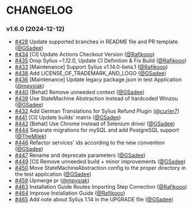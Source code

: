 # CHANGELOG

### v1.6.0 (2024-12-12)

- [#428](https://github.com/Sylius/RefundPlugin/issues/428) Update supported branches in README file and PR template ([@GSadee](https://github.com/GSadee))
- [#434](https://github.com/Sylius/RefundPlugin/issues/434) [CI] Update Actions Checkout Version ([@Rafikooo](https://github.com/Rafikooo))
- [#435](https://github.com/Sylius/RefundPlugin/issues/435) Drop Sylius ~1.12.0, Update CI Definition & Fix Build ([@Rafikooo](https://github.com/Rafikooo))
- [#433](https://github.com/Sylius/RefundPlugin/issues/433) [Maintenance] Support Sylius v1.14.0-beta.1 ([@Rafikooo](https://github.com/Rafikooo))
- [#438](https://github.com/Sylius/RefundPlugin/issues/438) Add LICENSE_OF_TRADEMARK_AND_LOGO ([@GSadee](https://github.com/GSadee))
- [#436](https://github.com/Sylius/RefundPlugin/issues/436) [Maintenance] Update legacy package.json in test Application ([@mpysiak](https://github.com/mpysiak))
- [#440](https://github.com/Sylius/RefundPlugin/issues/440) [Behat] Remove unneeded context ([@GSadee](https://github.com/GSadee))
- [#439](https://github.com/Sylius/RefundPlugin/issues/439) Use StateMachine Abstraction instead of hardcoded Winzou ([@GSadee](https://github.com/GSadee))
- [#432](https://github.com/Sylius/RefundPlugin/issues/432) Add German Translations for Sylius Refund Plugin ([@curler7](https://github.com/curler7))
- [#441](https://github.com/Sylius/RefundPlugin/issues/441) [CI] Update builds' matrix ([@GSadee](https://github.com/GSadee))
- [#442](https://github.com/Sylius/RefundPlugin/issues/442) [Behat] Use Chrome instead of Selenium driver ([@GSadee](https://github.com/GSadee))
- [#444](https://github.com/Sylius/RefundPlugin/issues/444) Separate migrations for mySQL and add PostgreSQL support ([@TheMilek](https://github.com/TheMilek))
- [#446](https://github.com/Sylius/RefundPlugin/issues/446) Refactor services' ids according to the new convention ([@GSadee](https://github.com/GSadee))
- [#447](https://github.com/Sylius/RefundPlugin/issues/447) Rename and deprecate parameters ([@GSadee](https://github.com/GSadee))
- [#449](https://github.com/Sylius/RefundPlugin/issues/449) [CI] Remove unneeded build + minor improvements ([@GSadee](https://github.com/GSadee))
- [#450](https://github.com/Sylius/RefundPlugin/issues/450) Move StateMachineAbstraction config to the proper directory in the test application ([@GSadee](https://github.com/GSadee))
- [#459](https://github.com/Sylius/RefundPlugin/issues/459) Upmerge pr ([@mpysiak](https://github.com/mpysiak))
- [#463](https://github.com/Sylius/RefundPlugin/issues/463) Installation Guide Routes Importing Step Correction ([@Rafikooo](https://github.com/Rafikooo))
- [#464](https://github.com/Sylius/RefundPlugin/issues/464) Improve Installation Guide ([@Rafikooo](https://github.com/Rafikooo))
- [#465](https://github.com/Sylius/RefundPlugin/issues/465) Add note about Sylius 1.14 in the UPGRADE file ([@GSadee](https://github.com/GSadee))
